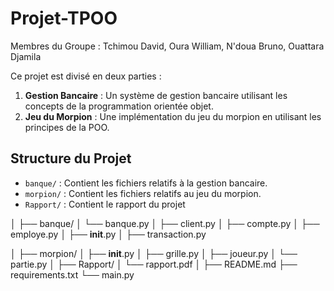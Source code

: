 # Projet-TPOO
Membres du Groupe : Tchimou David, Oura William, N'doua Bruno, Ouattara Djamila


Ce projet est divisé en deux parties :

1. **Gestion Bancaire** : Un système de gestion bancaire utilisant les concepts de la programmation orientée objet.
2. **Jeu du Morpion** : Une implémentation du jeu du morpion en utilisant les principes de la POO.

## Structure du Projet

- `banque/` : Contient les fichiers relatifs à la gestion bancaire.
- `morpion/` : Contient les fichiers relatifs au jeu du morpion.
- `Rapport/` : Contient le rapport du projet



│
├── banque/
│   └── banque.py
│   ├── client.py
│   ├── compte.py
│   ├── employe.py
│   ├── __init__.py
│   ├── transaction.py

│
├── morpion/
│   ├── __init__.py
│   ├── grille.py
│   ├── joueur.py
│   └── partie.py
│
├── Rapport/
│   └── rapport.pdf
│
├── README.md
├── requirements.txt
└── main.py

